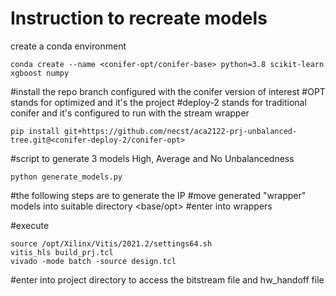 # Instruction to recreate models

create a conda environment
```
conda create --name <conifer-opt/conifer-base> python=3.8 scikit-learn xgboost numpy 
```

#install the repo branch configured with the conifer version of interest 
#OPT stands for optimized and it's the project
#deploy-2 stands for traditional conifer and it's configured to run with the stream wrapper
```
pip install git+https://github.com/necst/aca2122-prj-unbalanced-tree.git@<conifer-deploy-2/conifer-opt>
```

#script to generate 3 models High, Average and No Unbalancedness
```
python generate_models.py
```

#the following steps are to generate the IP
#move generated "wrapper" models into suitable directory <base/opt>
#enter into wrappers

#execute 
```
source /opt/Xilinx/Vitis/2021.2/settings64.sh
vitis_hls build_prj.tcl
vivado -mode batch -source design.tcl
```

#enter into project directory to access the bitstream file and hw_handoff file
